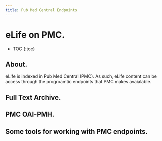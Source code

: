```yaml
---
title: Pub Med Central Endpoints
---
```


# eLife on PMC.

* TOC
{:toc}

## About.

eLife is indexed in Pub Med Central (PMC). As such, eLife content can be access through the progroamtic endpoints that PMC makes avaialable.

## Full Text Archive.

## PMC OAI-PMH.

## Some tools for working with PMC endpoints.
